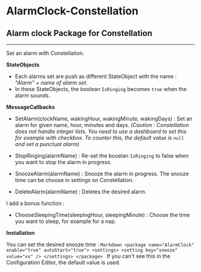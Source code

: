 # AlarmClock-Constellation

**Alarm clock Package for Constellation**
----------
----

Set an alarm with Constellation.


**StateObjects**

 - Each alarms set are push as different StateObject with the name : *"Alarm" + name of alarm set*.
 - In these StateObjects, the boolean `IsRinging` becomes `true` when the alarm sounds.
 
**MessageCallbacks**

 - SetAlarm(clockName, wakingHour, wakingMinute, wakingDays) : Set an alarm for given name, hour, minutes and days. *(Caution : Constellation does not handle integer lists. You need to use a dashboard to set this for example with checkbox. To counter this, the default value is `null` and set a punctual alarm)*

 - StopRinging(alarmName) : Re-set the booelan `IsRinging` to false when you want to stop the alarm in progress.
 - SnoozeAlarm(alarmName) : Snooze the alarm in progress. The snooze time can be choose in settings on Constellation.
 - DeleteAlarm(alarmName) : Deletes the desired alarm.
 
 I add a bonus function : 
  - ChooseSleepingTime(sleepingHour, sleepingMinute) : Choose the time you want to sleep, for example for a nap.

**Installation**

You can set the desired snooze time :
     ```Markdown
     <package name="AlarmClock" enable="true" autoStart="true">
					<settings>
					<setting key="snooze" value="xx" />
				</settings>
				</package>
          ```
If you can't see this in the Configuration Editor, the default value is used.


